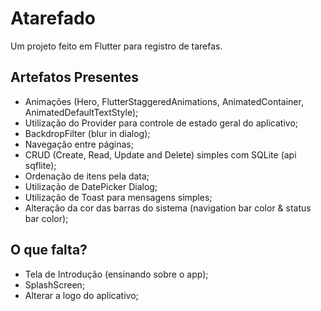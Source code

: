 # Atarefado

Um projeto feito em Flutter para registro de tarefas.

<h2>Artefatos Presentes</h2>
<ul>
  <li>Animações (Hero, FlutterStaggeredAnimations, AnimatedContainer, AnimatedDefaultTextStyle);</li>
  <li>Utilização do Provider para controle de estado geral do aplicativo;</li>
  <li>BackdropFilter (blur in dialog);</li>
  <li>Navegação entre páginas;</li>
  <li>CRUD (Create, Read, Update and Delete) simples com SQLite (api sqflite);</li>
  <li>Ordenação de itens pela data;</li>
  <li>Utilização de DatePicker Dialog;</li>
  <li>Utilização de Toast para mensagens simples;</li>
  <li>Alteração da cor das barras do sistema (navigation bar color & status bar color);</li>
</ul>

<h2>O que falta?</h2>
<ul>
  <li>Tela de Introdução (ensinando sobre o app);</li>
  <li>SplashScreen;</li>
  <li>Alterar a logo do aplicativo;</li>
</ul>

